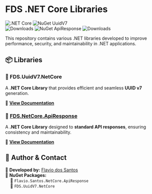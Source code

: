 # FDS .NET Core Libraries

![.NET Core](https://img.shields.io/badge/.NET%20Core-8.0-blueviolet?style=flat&logo=dotnet) 
![NuGet UuidV7](https://img.shields.io/nuget/v/Flavio.Santos.UuidV7.NetCore?label=NuGet%20UuidV7)  
![Downloads](https://img.shields.io/nuget/dt/Flavio.Santos.UuidV7.NetCore?label=Downloads) 
![NuGet ApiResponse](https://img.shields.io/nuget/v/Flavio.Santos.NetCore.ApiResponse?label=NuGet%20ApiResponse) 
![Downloads](https://img.shields.io/nuget/dt/Flavio.Santos.NetCore.ApiResponse?label=Downloads)

This repository contains various .NET libraries developed to improve performance, security, and maintainability in .NET applications.

## 📦 Libraries

### 🔹 FDS.UuidV7.NetCore

A **.NET Core Library** that provides efficient and seamless **UUID v7** generation.

🔗 **[View Documentation](FDS.UuidV7.NetCore/src/README.md)**

### 🔹 [FDS.NetCore.ApiResponse](FDS.NetCore.ApiResponse/README.md)

A **.NET Core Library** designed to **standard API responses**, ensuring consistency and maintainability.

🔗 **[View Documentation](FDS.NetCore.ApiResponse/README.md)**


## 🔗 Author & Contact

📌 **Developed by:** [Flavio dos Santos](https://www.linkedin.com/in/flavio-santos-ti/)  
📌 **NuGet Packages:**  
&nbsp;&nbsp;&nbsp;&nbsp;🔹 `Flavio.Santos.NetCore.ApiResponse`  
&nbsp;&nbsp;&nbsp;&nbsp;🔹 `FDS.UuidV7.NetCore`
